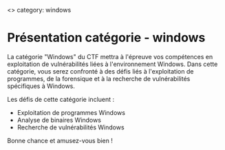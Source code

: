 <> category: windows
# Présentation catégorie - windows

La catégorie "Windows" du CTF mettra à l'épreuve vos compétences en exploitation de vulnérabilités liées à l'environnement Windows. Dans cette catégorie, vous serez confronté à des défis liés à l'exploitation de programmes, de la forensique et à la recherche de vulnérabilités spécifiques à Windows.

Les défis de cette catégorie incluent :

- Exploitation de programmes Windows
- Analyse de binaires Windows
- Recherche de vulnérabilités Windows

Bonne chance et amusez-vous bien !


